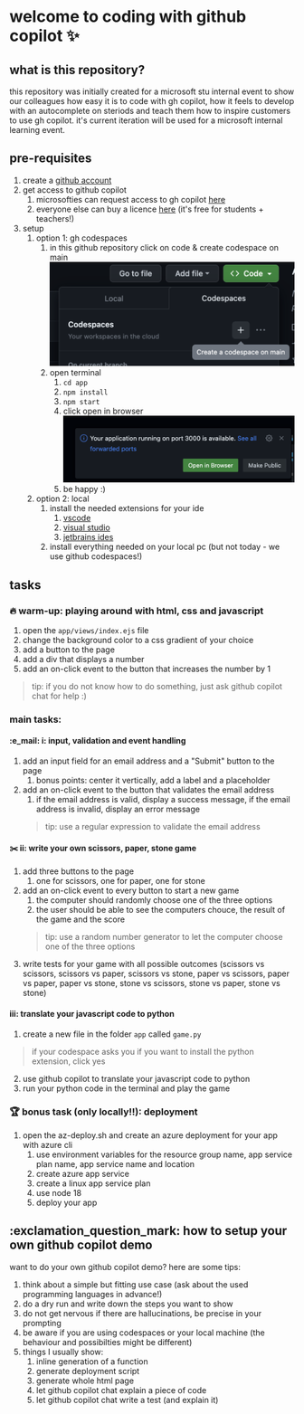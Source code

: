# welcome to coding with github copilot ✨

## what is this repository?
this repository was initially created for a microsoft stu internal event to show our colleagues how easy it is to code with gh copilot, how it feels to develop with an autocomplete on steriods and teach them how to inspire customers to use gh copilot. it's current iteration will be used for a microsoft internal learning event.

## pre-requisites
1. create a [github account](https://github.com/signup)  
2. get access to github copilot
    1. microsofties can request access to gh copilot [here](https://repos.opensource.microsoft.com/orgs/MicrosoftCopilot)
    2. everyone else can buy a licence [here](https://copilot.github.com/) (it's free for students + teachers!)
3. setup
    1. option 1: gh codespaces
        1. in this github repository click on code & create codespace on main ![create codespaces on main](./images/on-main.png)
        2. open terminal
            1. `cd app`
            2. `npm install`
            3. `npm start` 
            4. click open in browser ![open in browser](./images/open-in-browser.png)
            5. be happy :)
    2. option 2: local 
        1. install the needed extensions for your ide
            1. [vscode](https://marketplace.visualstudio.com/items?itemName=GitHub.copilot)
            2. [visual studio](https://marketplace.visualstudio.com/items?itemName=GitHub.copilotvs)
            3. [jetbrains ides](https://plugins.jetbrains.com/plugin/17718-github-copilot)
        2. install everything needed on your local pc (but not today - we use github codespaces!)

## tasks

### 🔥 warm-up: playing around with html, css and javascript
1. open the `app/views/index.ejs` file
1. change the background color to a css gradient of your choice
2. add a button to the page
3. add a div that displays a number
4. add an on-click event to the button that increases the number by 1

> tip: if you do not know how to do something, just ask github copilot chat for help :) 

### main tasks: 

#### :e_mail: i: input, validation and event handling

1. add an input field for an email address and a "Submit" button to the page
    1. bonus points: center it vertically, add a label and a placeholder
2. add an on-click event to the button that validates the email address
    1. if the email address is valid, display a success message, if the email address is invalid, display an error message
    > tip: use a regular expression to validate the email address

#### :scissors: ii: write your own scissors, paper, stone game
1. add three buttons to the page
    1. one for scissors, one for paper, one for stone
2. add an on-click event to every button to start a new game
    1. the computer should randomly choose one of the three options
    2. the user should be able to see the computers chouce, the result of the game and the score
    > tip: use a random number generator to let the computer choose one of the three options
3. write tests for your game with all possible outcomes (scissors vs scissors, scissors vs paper, scissors vs stone, paper vs scissors, paper vs paper, paper vs stone, stone vs scissors, stone vs paper, stone vs stone)

#### iii: translate your javascript code to python
1. create a new file in the folder `app` called `game.py`
 > if your codespace asks you if you want to install the python extension, click yes
2. use github copilot to translate your javascript code to python
3. run your python code in the terminal and play the game

### :trophy: bonus task (only locally!!): deployment
1. open the az-deploy.sh and create an azure deployment for your app with azure cli
    1. use environment variables for the resource group name, app service plan name, app service name and location
    1. create azure app service
    2. create a linux app service plan
    3. use node 18
    4. deploy your app

## :exclamation_question_mark: how to setup your own github copilot demo    
want to do your own github copilot demo? here are some tips:
1. think about a simple but fitting use case (ask about the used programming languages in advance!)
2. do a dry run and write down the steps you want to show
3. do not get nervous if there are hallucinations, be precise in your prompting
4. be aware if you are using codespaces or your local machine (the behaviour and possibilties might be different)
5. things I usually show:
    1. inline generation of a function
    2. generate deployment script
    3. generate whole html page
    4. let github copilot chat explain a piece of code
    5. let github copilot chat write a test (and explain it)